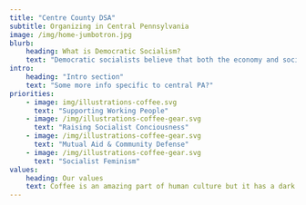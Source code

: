 ```yaml
---
title: "Centre County DSA"
subtitle: Organizing in Central Pennsylvania
image: /img/home-jumbotron.jpg
blurb:
    heading: What is Democratic Socialism?
    text: "Democratic socialists believe that both the economy and society should be run democratically—to meet public needs, not to make profits for a few. To achieve a more just society, many structures of our government and economy must be radically transformed through greater economic and social democracy so that ordinary Americans can participate in the many decisions that affect our lives."
intro:
    heading: "Intro section"
    text: "Some more info specific to central PA?"
priorities:
    - image: img/illustrations-coffee.svg
      text: "Supporting Working People"
    - image: /img/illustrations-coffee-gear.svg
      text: "Raising Socialist Conciousness"
    - image: /img/illustrations-coffee-gear.svg
      text: "Mutual Aid & Community Defense"
    - image: /img/illustrations-coffee-gear.svg
      text: "Socialist Feminism"
values:
    heading: Our values
    text: Coffee is an amazing part of human culture but it has a dark side too – one of colonialism and mindless abuse of natural resources and human lives. We want to turn this around and return the coffee trade to the drink’s exhilarating, empowering and unifying nature.
---
```


